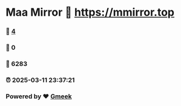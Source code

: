 # Maa Mirror :link: https://mmirror.top 
### :page_facing_up: [4](https://mmirror.top/tag.html) 
### :speech_balloon: 0 
### :hibiscus: 6283 
### :alarm_clock: 2025-03-11 23:37:21 
### Powered by :heart: [Gmeek](https://github.com/Meekdai/Gmeek)
